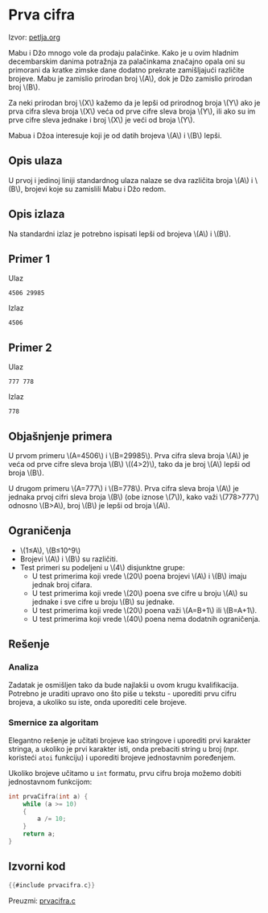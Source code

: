 # Prva cifra

Izvor: [petlja.org](https://petlja.org/biblioteka/r/problemi/takmicenja-srednje-skole/01_prva_cifra)

Mabu i Džo mnogo vole da prodaju palačinke. Kako je u ovim hladnim decembarskim
danima potražnja za palačinkama značajno opala oni su primorani da kratke
zimske dane dodatno prekrate zamišljajući različite brojeve. Mabu je zamislio
prirodan broj \\(A\\), dok je Džo zamislio prirodan broj \\(B\\).

Za neki prirodan broj \\(X\\) kažemo da je lepši od prirodnog broja \\(Y\\) ako
je prva cifra sleva broja \\(X\\) veća od prve cifre sleva broja \\(Y\\), ili
ako su im prve cifre sleva jednake i broj \\(X\\) je veći od broja \\(Y\\).

Mabua i Džoa interesuje koji je od datih brojeva \\(A\\) i \\(B\\) lepši.

## Opis ulaza

U prvoj i jedinoj liniji standardnog ulaza nalaze se dva različita broja
\\(A\\) i \\(B\\), brojevi koje su zamislili Mabu i Džo redom.

## Opis izlaza

Na standardni izlaz je potrebno ispisati lepši od brojeva \\(A\\) i \\(B\\).

## Primer 1

Ulaz

```text
4506 29985
```

Izlaz

```text
4506
```

## Primer 2

Ulaz

```text
777 778
```

Izlaz

```text
778
```

## Objašnjenje primera

U prvom primeru \\(A=4506\\)  i \\(B=29985\\). Prva cifra sleva broja \\(A\\)
je veća od prve cifre sleva broja \\(B\\) \\((4>2)\\), tako da je broj \\(A\\)
lepši od broja \\(B\\).

U drugom primeru \\(A=777\\) i \\(B=778\\). Prva cifra sleva broja \\(A\\) je
jednaka prvoj cifri sleva broja \\(B\\) (obe iznose \\(7\\)), kako važi
\\(778>777\\) odnosno \\(B>A\\), broj \\(B\\) je lepši od broja \\(A\\).

## Ograničenja

- \\(1≤A\\), \\(B≤10^9\\)
- Brojevi \\(A\\) i \\(B\\) su različiti.
- Test primeri su podeljeni u \\(4\\) disjunktne grupe:
  - U test primerima koji vrede \\(20\\) poena brojevi \\(A\\) i \\(B\\) imaju
  jednak broj cifara.
  - U test primerima koji vrede \\(20\\) poena sve cifre u broju \\(A\\) su
  jednake i sve cifre u broju \\(B\\) su jednake.
  - U test primerima koji vrede \\(20\\) poena važi \\(A=B+1\\) ili
  \\(B=A+1\\).
  - U test primerima koji vrede \\(40\\) poena nema dodatnih ograničenja.

## Rešenje

### Analiza

Zadatak je osmišljen tako da bude najlakši u ovom krugu kvalifikacija. Potrebno
je uraditi upravo ono što piše u tekstu - uporediti prvu cifru brojeva, a
ukoliko su iste, onda uporediti cele brojeve.

### Smernice za algoritam

Elegantno rešenje je učitati brojeve kao stringove i uporediti prvi karakter
stringa, a ukoliko je prvi karakter isti, onda prebaciti string u broj (npr.
koristeći `atoi` funkciju) i uporediti brojeve jednostavnim poređenjem.

Ukoliko brojeve učitamo u `int` formatu, prvu cifru broja možemo dobiti
jednostavnom funkcijom:

```c
int prvaCifra(int a) {
    while (a >= 10)
    {
        a /= 10;
    }
    return a;
}
```

## Izvorni kod

```c
{{#include prvacifra.c}}
```

Preuzmi: [prvacifra.c](prvacifra.c)
